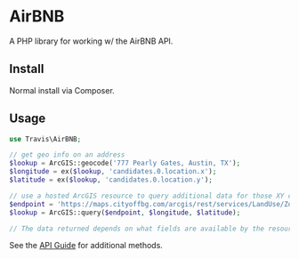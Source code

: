 # AirBNB

A PHP library for working w/ the AirBNB API.

## Install

Normal install via Composer.

## Usage

```php
use Travis\AirBNB;

// get geo info on an address
$lookup = ArcGIS::geocode('777 Pearly Gates, Austin, TX');
$longitude = ex($lookup, 'candidates.0.location.x');
$latitude = ex($lookup, 'candidates.0.location.y');

// use a hosted ArcGIS resource to query additional data for those XY coords
$endpoint = 'https://maps.cityoffbg.com/arcgis/rest/services/LandUse/Zoning/MapServer/1/'; //ending slash is important
$lookup = ArcGIS::query($endpoint, $longitude, $latitude);

// The data returned depends on what fields are available by the resource being queried.
```

See the [API Guide](https://stevesie.com/apps/airbnb-api/listings) for additional methods.